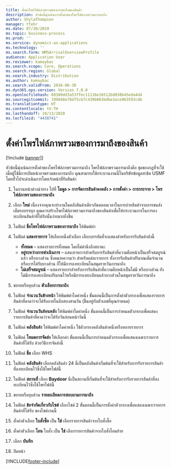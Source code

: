 ```yaml
---
title: ตั้งค่าโพรไฟล์ภาพรวมของการมาถึงของสินค้า
description: หัวข้อนี้มุ่งเน้นการตั้งค่าของโพรไฟล์ภาพรวมการมาถึง
author: ShylaThompson
manager: tfehr
ms.date: 07/30/2019
ms.topic: business-process
ms.prod: ''
ms.service: dynamics-ax-applications
ms.technology: ''
ms.search.form: WMSArrivalOverviewProfile
audience: Application User
ms.reviewer: kamaybac
ms.search.scope: Core, Operations
ms.search.region: Global
ms.search.industry: Distribution
ms.author: kamaybac
ms.search.validFrom: 2016-06-30
ms.dyn365.ops.version: Version 7.0.0
ms.openlocfilehash: 69389dd3a53ffec11116e16512bd038b45eda4d4
ms.sourcegitcommit: 199848e78df5cb7c439b001bdbe1ece963593cdb
ms.translationtype: HT
ms.contentlocale: th-TH
ms.lasthandoff: 10/13/2020
ms.locfileid: "4438741"
---
```

# <a name="set-up-an-item-arrival-overview-profile"></a>ตั้งค่าโพรไฟล์ภาพรวมของการมาถึงของสินค้า

[!include [banner](../../includes/banner.md)]]

หัวข้อนี้มุ่งเน้นการตั้งค่าของโพรไฟล์ภาพรวมการมาถึง โพรไฟล์ภาพรวมการมาถึงคือ ชุดของกฎที่จะใช้เมื่อผู้ใช้มีการเปิดหน้าภาพรวมของการมาถึง คุณสามารถใช้กระบวนงานนี้ในบริษัทข้อมูลสาธิต USMF โดยทั่วไปจะดำเนินการโดยเจ้าหน้าที่รับสินค้า

1. ในบานหน้าต่างนำทาง ไปที่ **โมดูล > การจัดการสินค้าคงคลัง > การตั้งค่า > การกระจาย > โพรไฟล์ภาพรวมของการมาถึง**
2. เลือก **ใหม่** เนื่องจากคุณจะทำงานในคลังสินค้าเดียวกันตลอดเวลาในการถ่ายสินค้าจากการขนส่งเต็มรถบรรทุก คุณควรสร้างโพรไฟล์ภาพรวมการมาถึงของสินค้าเพื่อให้กระบวนการในการลงทะเบียนสินค้าที่ได้รับนั้นง่ายมากยิ่งขึ้น  
3. ในฟิลด์ **ชื่อโพรไฟล์ภาพรวมของการมาถึง** ให้พิมพ์ค่า
4. ในฟิลด์ **แสดงรายการ** ให้เลือกหนึ่งตัวเลือก เลือกบรรทัดที่จะแสดงสำหรับการรับสินค้าดังนี้  

    - **ทั้งหมด** – แสดงรายการทั้งหมด โดยไม่คำนึงถึงสถานะ   
    - **อยู่ระหว่างการดำเนินการ** – แสดงรายการสำหรับการรับสินค้าที่ความคืบหน้าเป็นเสร็จสมบูรณ์แล้ว หรือบางส่วน ซึ่งหมายความว่า สำหรับแต่ละรายการ ทั้งการรับสินค้าปริมาณเต็มจำนวนหรือการได้รับบางส่วน ก็ให้มีการลงทะเบียนในสมุดรายวันการมาถึง   
    - **ไม่เสร็จสมบูรณ์** – แสดงรายการสำหรับการรับสินค้าที่ความคืบหน้าเป็นไม่มี หรือบางส่วน ยังไม่มีการลงทะเบียนปริมาณไว้หรือมีการลงทะเบียนแล้วบางส่วนในสมุดรายวันการมาถึง  

5. ขยายหรือยุบส่วน **ตัวเลือกการมาถึง**
6. ในฟิลด์ **จำนวนวันข้างหน้า** ให้พิมพ์ค่าใดค่าหนึ่ง ขั้นตอนนี้เป็นการตั้งค่าตัวกรองเพื่อแสดงรายการสินค้าที่คาดว่าจะได้รับภายในอีกสองสามวัน (ขึ้นอยู่กับตัวเลขที่คุณกำหนด)  
7. ในฟิลด์ **จำนวนวันย้อนหลัง** ให้พิมพ์ค่าใดค่าหนึ่ง ขั้นตอนนี้เป็นการกำหนดตัวกรองเพื่อแสดงรายการสินค้าที่คาดว่าจะได้รับวันก่อนหน้าวันนี้  
8. ในฟิลด์ **คลังสินค้า** ให้พิมพ์ค่าใดค่าหนึ่ง ใช้ตัวกรองคลังสินค้าหนึ่งหรือหลายรายการ  
9. ในฟิลด์ **โหมดการจัดส่ง** ให้เลือกค่า ขั้นตอนนี้เป็นการกำหนดตัวกรองเพื่อแสดงเฉพาะรายการสินค้าที่ได้รับ ด้วยวิธีการจัดส่งนี้  
10. ในฟิลด์ **ชื่อ** เลือก WHS
11. ในฟิลด์ **คลังสินค้า** เลือกคลังสินค้า 24 นี่เป็นคลังสินค้าเริ่มต้นที่จะใช้สำหรับการรับรายการสินค้าที่ลงทะเบียนไว้ซึ่งใช้โพรไฟล์นี้  
12. ในฟิลด์ **สถานที่** เลือก **Baydoor** นี่เป็นสถานที่เริ่มต้นที่จะใช้สำหรับการรับรายการสินค้าที่ลงทะเบียนไว้ซึ่งใช้โพรไฟล์นี้  
13. ขยายหรือยุบส่วน **รายละเอียดการสอบถามการมาถึง**
14. ในฟิลด์ **ข้อจำกัดเกี่ยวกับไซต์** เลือกไซต์ 2 ขั้นตอนนี้เป็นการตั้งค่าตัวกรองเพื่อแสดงเฉพาะรายการสินค้าที่ได้รับ ของไซต์งานนี้  
15. ตั้งค่าตัวเลือก **ใบสั่งซื้อ** เป็น **ใช่** เลือกรายการสินค้าจากใบสั่งซื้อ  
16. ตั้งค่าตัวเลือก **โอน** ใบสั่ง เป็น **ใช่** เลือกรายการสินค้าจากใบสั่งโอนย้าย  
17. เลือก **บันทึก**
18. ปิดหน้า



[!INCLUDE[footer-include](../../../includes/footer-banner.md)]